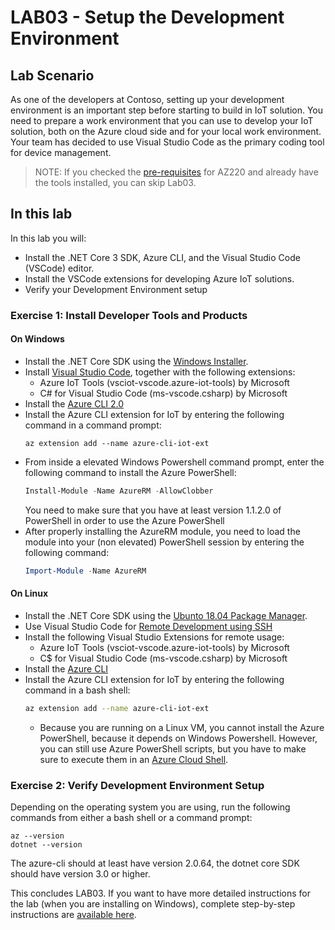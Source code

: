 # LAB03 - Setup the Development Environment
## Lab Scenario
As one of the developers at Contoso, setting up your development environment is an important step before starting to build in IoT solution. You need to prepare a work environment that you can use to develop your IoT solution, both on the Azure cloud side and for your local work environment. Your team has decided to use Visual Studio Code as the primary coding tool for device management.
> NOTE: If you checked the [pre-requisites](../README.md) for AZ220 and already have the tools installed, you can skip Lab03.

## In this lab
In this lab you will:
- Install the .NET Core 3 SDK, Azure CLI, and the Visual Studio Code (VSCode) editor.
- Install the VSCode extensions for developing Azure IoT solutions.
- Verify your Development Environment setup

### **Exercise 1: Install Developer Tools and Products**

#### On Windows
- Install the .NET Core SDK using the [Windows Installer](https://dotnet.microsoft.com/download).
- Install [Visual Studio Code](https://code.visualstudio.com/Download), together with the following extensions:
  - Azure IoT Tools (vsciot-vscode.azure-iot-tools) by Microsoft
  - C# for Visual Studio Code (ms-vscode.csharp) by Microsoft
- Install the [Azure CLI 2.0](https://docs.microsoft.com/en-us/cli/azure/install-azure-cli?view=azure-cli-latest)
- Install the Azure CLI extension for IoT by entering the following command in a command prompt:
  ```batchfile
  az extension add --name azure-cli-iot-ext
  ```
- From inside a elevated Windows Powershell command prompt, enter the following command to install the Azure PowerShell:
  ```powershell
  Install-Module -Name AzureRM -AllowClobber
  ```
  You need to make sure that you have at least version 1.1.2.0 of PowerShell in order to use the Azure PowerShell
- After properly installing the AzureRM module, you need to load the module into your (non elevated) PowerShell session by entering the following command:
  ```powershell
  Import-Module -Name AzureRM
  ```
#### On Linux
- Install the .NET Core SDK using the [Ubunto 18.04 Package Manager](https://docs.microsoft.com/en-us/dotnet/core/install/linux-package-manager-ubuntu-1804).
- Use Visual Studio Code for [Remote Development using SSH](https://code.visualstudio.com/docs/remote/ssh)
- Install the following Visual Studio Extensions for remote usage:
  - Azure IoT Tools (vsciot-vscode.azure-iot-tools) by Microsoft
  - C$ for Visual Studio Code (ms-vscode.csharp) by Microsoft
- Install the [Azure CLI](https://docs.microsoft.com/en-us/cli/azure/install-azure-cli-apt?view=azure-cli-latest)
- Install the Azure CLI extension for IoT by entering the following command in a bash shell:
  ```sh
  az extension add --name azure-cli-iot-ext
  ```
  - Because you are running on a Linux VM, you cannot install the Azure PowerShell, because it depends on Windows Powershell. However, you can still use Azure PowerShell scripts, but you have to make sure to execute them in an [Azure Cloud Shell](https://azure.microsoft.com/en-us/features/cloud-shell/).

### **Exercise 2: Verify Development Environment Setup**
Depending on the operating system you are using, run the following commands from either a bash shell or a command prompt:
```batchfile
az --version
dotnet --version
```
The azure-cli should at least have version 2.0.64, the dotnet core SDK should have version 3.0 or higher.

This concludes LAB03. If you want to have more detailed instructions for the lab (when you are installing on Windows), complete step-by-step instructions are [available here](https://github.com/MicrosoftLearning/AZ-220-Microsoft-Azure-IoT-Developer/blob/master/Instructions/Labs/LAB_AK_03-set-up-the-development-environment.md).
